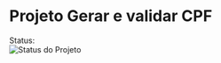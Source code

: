 # Projeto Gerar e validar CPF

Status:
<br>
![Status do Projeto](https://img.shields.io/badge/status-em%20andamento-yellow)
